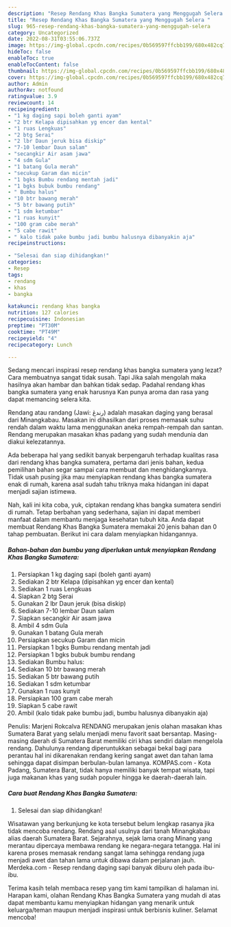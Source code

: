 ```yaml
---
description: "Resep Rendang Khas Bangka Sumatera yang Menggugah Selera "
title: "Resep Rendang Khas Bangka Sumatera yang Menggugah Selera "
slug: 965-resep-rendang-khas-bangka-sumatera-yang-menggugah-selera
category: Uncategorized
date: 2022-08-31T03:55:06.737Z
image: https://img-global.cpcdn.com/recipes/0b569597ffcbb199/680x482cq70/rendang-khas-bangka-sumatera-foto-resep-utama.jpg
hideToc: false
enableToc: true
enableTocContent: false
thumbnail: https://img-global.cpcdn.com/recipes/0b569597ffcbb199/680x482cq70/rendang-khas-bangka-sumatera-foto-resep-utama.jpg
cover: https://img-global.cpcdn.com/recipes/0b569597ffcbb199/680x482cq70/rendang-khas-bangka-sumatera-foto-resep-utama.jpg
author: Admin
authorAv: notfound
ratingvalue: 3.9
reviewcount: 14
recipeingredient:
- "1 kg daging sapi boleh ganti ayam"
- "2 btr Kelapa dipisahkan yg encer dan kental"
- "1 ruas Lengkuas"
- "2 btg Serai"
- "2 lbr Daun jeruk bisa diskip"
- "7-10 lembar Daun salam"
- "secangkir Air asam jawa"
- "4 sdm Gula"
- "1 batang Gula merah"
- "secukup Garam dan micin"
- "1 bgks Bumbu rendang mentah jadi"
- "1 bgks bubuk bumbu rendang"
- " Bumbu halus"
- "10 btr bawang merah"
- "5 btr bawang putih"
- "1 sdm ketumbar"
- "1 ruas kunyit"
- "100 gram cabe merah"
- "5 cabe rawit"
- " kalo tidak pake bumbu jadi bumbu halusnya dibanyakin aja"
recipeinstructions:

- "Selesai dan siap dihidangkan!"
categories:
- Resep
tags:
- rendang
- khas
- bangka

katakunci: rendang khas bangka 
nutrition: 127 calories
recipecuisine: Indonesian
preptime: "PT30M"
cooktime: "PT49M"
recipeyield: "4"
recipecategory: Lunch

---
```



Sedang mencari inspirasi resep rendang khas bangka sumatera yang lezat? Cara membuatnya sangat tidak susah. Tapi Jika salah mengolah maka hasilnya akan hambar dan bahkan tidak sedap. Padahal rendang khas bangka sumatera yang enak harusnya Kan punya aroma dan rasa yang dapat memancing selera kita.


Rendang atau randang (Jawi: رندڠ) adalah masakan daging yang berasal dari Minangkabau. Masakan ini dihasilkan dari proses memasak suhu rendah dalam waktu lama menggunakan aneka rempah-rempah dan santan. Rendang merupakan masakan khas padang yang sudah mendunia dan diakui kelezatannya.

Ada beberapa hal yang sedikit banyak berpengaruh terhadap kualitas rasa dari rendang khas bangka sumatera, pertama dari jenis bahan, kedua pemilihan bahan segar sampai cara membuat dan menghidangkannya. Tidak usah pusing jika mau menyiapkan rendang khas bangka sumatera enak di rumah, karena asal sudah tahu triknya maka hidangan ini dapat menjadi sajian istimewa.


Nah, kali ini kita coba, yuk, ciptakan rendang khas bangka sumatera sendiri di rumah. Tetap berbahan yang sederhana, sajian ini dapat memberi manfaat dalam membantu menjaga kesehatan tubuh kita. Anda dapat membuat Rendang Khas Bangka Sumatera memakai 20 jenis bahan dan 0 tahap pembuatan. Berikut ini cara dalam menyiapkan hidangannya.

<!--inarticleads1-->

##### Bahan-bahan dan bumbu yang diperlukan untuk menyiapkan Rendang Khas Bangka Sumatera:

1. Persiapkan 1 kg daging sapi (boleh ganti ayam)
1. Sediakan 2 btr Kelapa (dipisahkan yg encer dan kental)
1. Sediakan 1 ruas Lengkuas
1. Siapkan 2 btg Serai
1. Gunakan 2 lbr Daun jeruk (bisa diskip)
1. Sediakan 7-10 lembar Daun salam
1. Siapkan secangkir Air asam jawa
1. Ambil 4 sdm Gula
1. Gunakan 1 batang Gula merah
1. Persiapkan secukup Garam dan micin
1. Persiapkan 1 bgks Bumbu rendang mentah jadi
1. Persiapkan 1 bgks bubuk bumbu rendang
1. Sediakan  Bumbu halus:
1. Sediakan 10 btr bawang merah
1. Sediakan 5 btr bawang putih
1. Sediakan 1 sdm ketumbar
1. Gunakan 1 ruas kunyit
1. Persiapkan 100 gram cabe merah
1. Siapkan 5 cabe rawit
1. Ambil  (kalo tidak pake bumbu jadi, bumbu halusnya dibanyakin aja)


Penulis: Marjeni Rokcalva RENDANG merupakan jenis olahan masakan khas Sumatera Barat yang selalu menjadi menu favorit saat bersantap. Masing-masing daerah di Sumatera Barat memiliki ciri khas sendiri dalam mengelola rendang. Dahulunya rendang diperuntukkan sebagai bekal bagi para perantau hal ini dikarenakan rendang kering sangat awet dan tahan lama sehingga dapat disimpan berbulan-bulan lamanya. KOMPAS.com - Kota Padang, Sumatera Barat, tidak hanya memiliki banyak tempat wisata, tapi juga makanan khas yang sudah populer hingga ke daerah-daerah lain. 

<!--inarticleads2-->

##### Cara buat Rendang Khas Bangka Sumatera:


1. Selesai dan siap dihidangkan!

Wisatawan yang berkunjung ke kota tersebut belum lengkap rasanya jika tidak mencoba rendang. Rendang asal usulnya dari tanah Minangkabau alias daerah Sumatera Barat. Sejarahnya, sejak lama orang Minang yang merantau dipercaya membawa rendang ke negara-negara tetangga. Hal ini karena proses memasak rendang sangat lama sehingga rendang juga menjadi awet dan tahan lama untuk dibawa dalam perjalanan jauh. Merdeka.com - Resep rendang daging sapi banyak diburu oleh pada ibu-ibu. 

Terima kasih telah membaca resep yang tim kami tampilkan di halaman ini. Harapan kami, olahan Rendang Khas Bangka Sumatera yang mudah di atas dapat membantu kamu menyiapkan hidangan yang menarik untuk keluarga/teman maupun menjadi inspirasi untuk berbisnis kuliner. Selamat mencoba!
